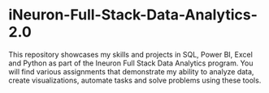# iNeuron-Full-Stack-Data-Analytics-2.0
This repository showcases my skills and projects in SQL, Power BI, Excel and Python as part of the Ineuron Full Stack Data Analytics program. You will find various assignments that demonstrate my ability to analyze data, create visualizations, automate tasks and solve problems using these tools.
